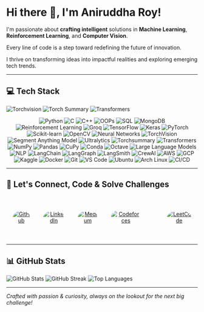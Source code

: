 # Hi there 👋, I'm Aniruddha Roy!

I'm passionate about **crafting intelligent** solutions in **Machine Learning**, **Reinforcement Learning**, and **Computer Vision**.

Every line of code is a step toward redefining the future of innovation.

I thrive on transforming ideas into impactful realities and exploring emerging tech trends.

---

## 💻 Tech Stack
![Torchvision](https://img.shields.io/badge/Torchvision-EE4C2C?logo=pytorch&logoColor=white)
![Torch Summary](https://img.shields.io/badge/Torch--Summary-EE4C2C?logo=pytorch&logoColor=white)
![Transformers](https://img.shields.io/badge/Transformers-FF6C37?logo=huggingface&logoColor=white)
<div align="center">
  <!-- Programming Languages & Fundamentals -->
  <img src="https://img.shields.io/badge/Python-3670A0?style=for-the-badge&logo=python&logoColor=ffdd54" alt="Python"/>
  <img src="https://img.shields.io/badge/C-00599C?style=for-the-badge&logo=c&logoColor=white" alt="C"/>
  <img src="https://img.shields.io/badge/C++-00599C?style=for-the-badge&logo=c%2B%2B&logoColor=white" alt="C++"/>
  <img src="https://img.shields.io/badge/OOPs-007ACC?style=for-the-badge&logo=cplusplus&logoColor=white" alt="OOPs"/>
  <img src="https://img.shields.io/badge/SQL-4479A1?style=for-the-badge&logo=MySQL&logoColor=white" alt="SQL"/>
  <img src="https://img.shields.io/badge/MongoDB-4EA94B?style=for-the-badge&logo=mongodb&logoColor=white" alt="MongoDB"/>
  <img src="https://img.shields.io/badge/Reinforcement_Learning-9B59B6?style=for-the-badge" alt="Reinforcement Learning"/>
  <img src="https://img.shields.io/badge/Groq-1C1C1C?style=for-the-badge" alt="Groq"/>
  <img src="https://img.shields.io/badge/TensorFlow-F0992A?style=for-the-badge&logo=tensorflow&logoColor=white" alt="TensorFlow"/>
  <img src="https://img.shields.io/badge/Keras-D00000?style=for-the-badge&logo=keras&logoColor=white" alt="Keras"/>
  <img src="https://img.shields.io/badge/PyTorch-EE4C2C?style=for-the-badge&logo=pytorch&logoColor=white" alt="PyTorch"/>
  <img src="https://img.shields.io/badge/Scikit--learn-F7931E?style=for-the-badge&logo=scikit-learn&logoColor=white" alt="Scikit-learn"/>
  <img src="https://img.shields.io/badge/OpenCV-5C3EE8?style=for-the-badge&logo=opencv&logoColor=white" alt="OpenCV"/>
  <img src="https://img.shields.io/badge/Neural_Networks-007ACC?style=for-the-badge&logo=brain&logoColor=white" alt="Neural Networks"/>
  <img src="https://img.shields.io/badge/TorchVision-EE4C2C?style=for-the-badge&logo=pytorch&logoColor=white" alt="TorchVision"/>
  <img src="https://img.shields.io/badge/Segment_Anything_Model-4285F4?style=for-the-badge&logo=meta&logoColor=white" alt="Segment Anything Model"/>
  <img src="https://img.shields.io/badge/Ultralytics-000000?style=for-the-badge&logo=ultralytics&logoColor=white" alt="Ultralytics"/>
  <img src="https://img.shields.io/badge/TorchSummary-EE4C2C?style=for-the-badge&logo=pytorch&logoColor=white" alt="Torchsummary"/>
  <img src="https://img.shields.io/badge/Transformers-FF6C37?style=for-the-badge&logo=huggingface&logoColor=white" alt="Transformers"/>
  <img src="https://img.shields.io/badge/NumPy-013243?style=for-the-badge&logo=numpy&logoColor=white" alt="NumPy"/>
  <img src="https://img.shields.io/badge/Pandas-150458?style=for-the-badge&logo=pandas&logoColor=white" alt="Pandas"/>
  <img src="https://img.shields.io/badge/CuPy-FF69B4?style=for-the-badge&logo=numpy&logoColor=white" alt="CuPy"/>
  <img src="https://img.shields.io/badge/Conda-44A833?style=for-the-badge&logo=anaconda&logoColor=white" alt="Conda"/>
  <img src="https://img.shields.io/badge/Octave-EE4C2C?style=for-the-badge&logo=octave&logoColor=blue" alt="Octave"/>
  <img src="https://img.shields.io/badge/Large%20Language%20Models-FF6600?style=for-the-badge" alt="Large Language Models"/>
  <img src="https://img.shields.io/badge/NLP-9C27B0?style=for-the-badge" alt="NLP"/>
  
  <!-- AI/ML Frameworks & Community Tools -->
  <img src="https://img.shields.io/badge/LangChain-FFB400?style=for-the-badge&logo=langchain&logoColor=black" alt="LangChain"/>
  <img src="https://img.shields.io/badge/LangGraph-007ACC?style=for-the-badge&logo=langchain&logoColor=white" alt="LangGraph"/>
  <img src="https://img.shields.io/badge/LangSmith-2496ED?style=for-the-badge&logo=langchain&logoColor=white" alt="LangSmith"/>
  <img src="https://img.shields.io/badge/CrewAI-00AEEF?style=for-the-badge&logo=CrewAI&logoColor=white" alt="CrewAI"/>

  <!-- Cloud & Platforms -->
  <img src="https://img.shields.io/badge/AWS-232F3E?style=for-the-badge&logo=amazon-aws&logoColor=white" alt="AWS"/>
  <img src="https://img.shields.io/badge/GCP-4285F4?style=for-the-badge&logo=google-cloud&logoColor=white" alt="GCP"/>
  <img src="https://img.shields.io/badge/Kaggle-20BEFF?style=for-the-badge&logo=kaggle&logoColor=white" alt="Kaggle"/>

  <!-- DevOps & Development Tools -->
  <img src="https://img.shields.io/badge/Docker-2496ED?style=for-the-badge&logo=docker&logoColor=white" alt="Docker"/>
  <img src="https://img.shields.io/badge/Git-F05032?style=for-the-badge&logo=git&logoColor=white" alt="Git"/>
  <img src="https://img.shields.io/badge/VSCode-007ACC?style=for-the-badge&logo=visual-studio-code&logoColor=white" alt="VS Code"/>
  <img src="https://img.shields.io/badge/Ubuntu-E95420?style=for-the-badge&logo=ubuntu&logoColor=white" alt="Ubuntu"/>
  <img src="https://img.shields.io/badge/Arch_Linux-1793D1?style=for-the-badge&logo=arch-linux&logoColor=white" alt="Arch Linux"/>
  <img src="https://img.shields.io/badge/CI%2FCD-8BA870?style=for-the-badge&logo=jenkins&logoColor=white" alt="CI/CD"/>
</div>


---

## 🎯 Let's Connect, Code & Solve Challenges

<div align="center" 
     style="display: flex; flex-wrap: nowrap; gap: 35px; justify-content: center; align-items: center; padding: 35px;">

  <a href="https://github.com/Aniruddha521" target="_blank">
    <img src="https://github.githubassets.com/images/modules/logos_page/GitHub-Mark.png" 
      alt="GitHub" 
      style="width: 40px; height: 40px; border-radius: 50%; object-fit: cover;" 
    />
  </a>

  <a href="https://www.linkedin.com/in/aniruddha-roy-b3b233261/" target="_blank">
    <img src="https://upload.wikimedia.org/wikipedia/commons/c/ca/LinkedIn_logo_initials.png" 
      alt="LinkedIn" 
      style="width: 40px; height: 40px; border-radius: 50%; object-fit: cover;" 
    />
  </a>

  <a href="https://medium.com/@aniruddharoy535" target="_blank">
    <img src="https://upload.wikimedia.org/wikipedia/commons/e/ec/Medium_logo_Monogram.svg" 
      alt="Medium" 
      style="width: 40px; height: 40px; border-radius: 50%; object-fit: cover;" 
    />
  </a>

  <a href="https://codeforces.com/profile/__Roy__521" target="_blank">
    <img src="https://sta.codeforces.com/s/61765/images/codeforces-logo-with-telegram.png" 
      alt="Codeforces" 
      style="width: 220px; height: 40px; border-radius: 15px; object-fit: contain;" 
    />
  </a>

  <a href="https://www.kaggle.com/Aniruddha521" target="_blank">
    <img src="./assets/kaggle.png" 
      alt="Kaggle" 
      style="width: 110px; height: 40px; border-radius: 50%; object-fit: cover;" 
    />
  </a>

  <a href="https://leetcode.com/u/aniruddharoy521/" target="_blank">
    <img src="https://upload.wikimedia.org/wikipedia/commons/1/19/LeetCode_logo_black.png" 
      alt="LeetCode" 
      style="width: 40px; height: 40px; border-radius: 50%; object-fit: cover;"  
    />
  </a>

</div>

---

## 📊 GitHub Stats

![GitHub Stats](https://github-readme-stats.vercel.app/api?username=Aniruddha521&theme=dark&hide_border=true&include_all_commits=true&count_private=true)
![GitHub Streak](https://github-readme-streak-stats.herokuapp.com/?user=Aniruddha521&theme=dark&hide_border=true)
![Top Languages](https://github-readme-stats.vercel.app/api/top-langs/?username=Aniruddha521&theme=dark&hide_border=true&include_all_commits=true&count_private=true&layout=compact)

---

*Crafted with passion & curiosity, always on the lookout for the next big challenge!*
